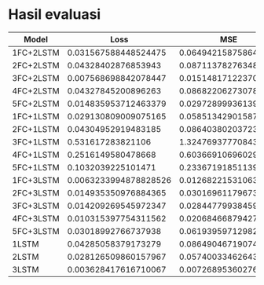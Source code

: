 # Hasil evaluasi


Model | Loss | MSE | Muter | zig-zag
--- | --- | --- | --- | ---
1FC+2LSTM | 0.031567588448524475 |  0.06494215875864029 |  |
2FC+2LSTM | 0.04328402876853943 | 0.08711378276348114 | 0.6375300884246826 | 1.1182525157928467
3FC+2LSTM | 0.007568698842078447 | 0.015148171223700047 | 0.7618940472602844 | 1.041634440422058
4FC+2LSTM | 0.04327845200896263 | 0.08682206273078918 | 0.8050433993339539 | 0.6849240660667419
5FC+2LSTM | 0.014835953712463379 | 0.029728999361395836 | 0.54059237241745 | 0.8792131543159485
1FC+1LSTM | 0.029130809009075165 | 0.05851342901587486 | 1.0701746940612793 | 0.739254355430603
2FC+1LSTM | 0.04304952919483185 | 0.08640380203723907 | 0.9099007248878479 | 1.1894716024398804
3FC+1LSTM | 0.531617283821106 | 1.324769377708435 | 1.3532531261444092 | 1.9151766300201416
4FC+1LSTM | 0.2516149580478668 | 0.6036691069602966 | 0.6654461622238159 | 1.1786810159683228
5FC+1LSTM | 0.1032039225101471 | 0.23367191851139069 | 0.9112748503684998 | 0.7032715678215027
1FC+3LSTM | 0.0063233994878828526 | 0.012682215310633183 | 0.7959721088409424 | 1.1240569353103638
2FC+3LSTM | 0.014935350976884365 | 0.030169611796736717 | 0.7821104526519775 | 1.1263741254806519
3FC+3LSTM | 0.014209269545972347 | 0.028447799384593964 | 1.07780921459198 | 0.9957348108291626
4FC+3LSTM | 0.010315397754311562 | 0.02068466879427433 | 0.6961243152618408 | 0.7571743130683899
5FC+3LSTM | 0.03018992766737938 | 0.06193959712982178 | 0.6980767846107483 | 0.8462858200073242
1LSTM | 0.04285058379173279 | 0.08649046719074249 | 0.5291869640350342 | 1.216011643409729
2LSTM | 0.028126509860157967 | 0.057400334626436234 | 0.7832732796669006 | 1.220540165901184
3LSTM | 0.003628417616710067 | 0.00726895360276103 | 0.6093194484710693 | 1.3487093448638916
